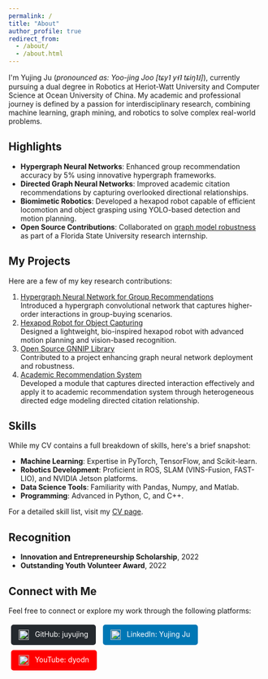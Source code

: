 ```yaml
---
permalink: /
title: "About"
author_profile: true
redirect_from: 
  - /about/
  - /about.html
---
```


I'm Yujing Ju (*pronounced as: Yoo-jing Joo [tɕy˥ y˧˥ tɕiŋ˥˩]*), currently pursuing a dual degree in Robotics at Heriot-Watt University and Computer Science at Ocean University of China. My academic and professional journey is defined by a passion for interdisciplinary research, combining machine learning, graph mining, and robotics to solve complex real-world problems.

## Highlights
- **Hypergraph Neural Networks**: Enhanced group recommendation accuracy by 5% using innovative hypergraph frameworks.  
- **Directed Graph Neural Networks**: Improved academic citation recommendations by capturing overlooked directional relationships.  
- **Biomimetic Robotics**: Developed a hexapod robot capable of efficient locomotion and object grasping using YOLO-based detection and motion planning.  
- **Open Source Contributions**: Collaborated on [graph model robustness](https://github.com/GNNIP/GNNIP) as part of a Florida State University research internship.

## My Projects
Here are a few of my key research contributions:

1. [Hypergraph Neural Network for Group Recommendations](https://github.com/juyujing/HyperGCN)  
   Introduced a hypergraph convolutional network that captures higher-order interactions in group-buying scenarios.  
2. [Hexapod Robot for Object Capturing](https://github.com/juyujing/Capturer)  
   Designed a lightweight, bio-inspired hexapod robot with advanced motion planning and vision-based recognition.  
3. [Open Source GNNIP Library](https://github.com/GNNIP/GNNIP)  
   Contributed to a project enhancing graph neural network deployment and robustness.  
4. [Academic Recommendation System](https://github.com/juyujing/CitationNN)  
   Developed a module that captures directed interaction effectively and apply it to academic recommendation system through heterogeneous directed edge modeling directed citation relationship.

## Skills
While my CV contains a full breakdown of skills, here's a brief snapshot:
- **Machine Learning**: Expertise in PyTorch, TensorFlow, and Scikit-learn.  
- **Robotics Development**: Proficient in ROS, SLAM (VINS-Fusion, FAST-LIO), and NVIDIA Jetson platforms.  
- **Data Science Tools**: Familiarity with Pandas, Numpy, and Matlab.  
- **Programming**: Advanced in Python, C, and C++.  

For a detailed skill list, visit my [CV page](/cv/).

## Recognition
- **Innovation and Entrepreneurship Scholarship**, 2022  
- **Outstanding Youth Volunteer Award**, 2022  

## Connect with Me
Feel free to connect or explore my work through the following platforms:
<div style="margin: 10px 0;">
  <a href="https://github.com/juyujing" style="display: inline-block; padding: 10px 15px; margin: 5px; text-decoration: none; color: white; background-color: #24292e; border-radius: 5px;">
    <img src="https://github.githubassets.com/images/modules/logos_page/GitHub-Mark.png" alt="GitHub" style="height: 20px; vertical-align: middle; margin-right: 8px;">
    GitHub: juyujing
  </a>
  <a href="https://www.linkedin.com/in/juyujing" style="display: inline-block; padding: 10px 15px; margin: 5px; text-decoration: none; color: white; background-color: #0077b5; border-radius: 5px;">
    <img src="https://upload.wikimedia.org/wikipedia/commons/c/ca/LinkedIn_logo_initials.png" alt="LinkedIn" style="height: 20px; vertical-align: middle; margin-right: 8px;">
    LinkedIn: Yujing Ju
  </a>
  <a href="https://www.youtube.com/user/dyodn" style="display: inline-block; padding: 10px 15px; margin: 5px; text-decoration: none; color: white; background-color: #FF0000; border-radius: 5px;">
    <img src="https://upload.wikimedia.org/wikipedia/commons/4/42/YouTube_icon_%282013-2017%29.png" alt="YouTube" style="height: 20px; vertical-align: middle; margin-right: 8px;">
    YouTube: dyodn
  </a>
</div>

<br><br><br><br><br><br>
